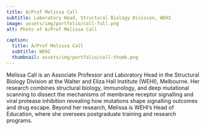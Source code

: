 ```yaml
---
title: A/Prof Melissa Call
subtitle: Laboratory Head, Structural Biology Division, WEHI
image: assets/img/portfolio/call-full.png
alt: Photo of A/Prof Melissa Call

caption:
  title: A/Prof Melissa Call
  subtitle: WEHI
  thumbnail: assets/img/portfolio/call-thumb.png
---
```

<p class="item-body">Melissa Call is an Associate Professor and Laboratory Head in the Structural Biology Division at the Walter and Eliza Hall Institute (WEHI), Melbourne. Her research combines structural biology, immunology, and deep mutational scanning to dissect the mechanisms of membrane receptor signalling and viral protease inhibition revealing how mutations shape signalling outcomes and drug escape. Beyond her research, Melissa is WEHI’s Head of Education, where she oversees postgraduate training and research programs.</p>
